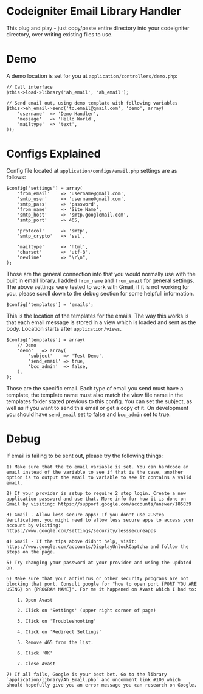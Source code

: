 # Codeigniter Email Library Handler

This plug and play - just copy/paste entire directory into your codeigniter directory, over writing existing files to use.

# Demo

A demo location is set for you at `application/controllers/demo.php`:

```
// Call interface
$this->load->library('ah_email', 'ah_email');

// Send email out, using demo template with following variables
$this->ah_email->send('to.email@gmail.com', 'demo', array(
    'username'  => 'Demo Handler',
    'message'   => 'Hello World',
    'mailtype'  => 'text',
));
```

# Configs Explained

Config file located at `application/configs/email.php` settings are as follows:

```
$config['settings'] = array(
    'from_email'    => 'username@gmail.com',
    'smtp_user'     => 'username@gmail.com',
    'smtp_pass'     => 'password',
    'from_name'     => 'Site Name',
    'smtp_host'     => 'smtp.googlemail.com',
    'smtp_port'     => 465,

    'protocol'      => 'smtp',
    'smtp_crypto'   => 'ssl',

    'mailtype'      => 'html',
    'charset'       => 'utf-8',
    'newline'       => "\r\n",
);
```

Those are the general connection info that you would normally use with the built in email library. I added `from_name` and `from_email` for general settings. The above settings were tested to work with Gmail, if it is not working for you, please scroll down to the debug section for some helpfull information.

```
$config['templates'] = 'emails';
```

This is the location of the templates for the emails. The way this works is that each email message is stored in a view which is loaded and sent as the body. Location starts after `application/views`.

```
$config['templates'] = array(
    // Demo
    'demo'   => array(
        'subject'    => 'Test Demo',
        'send_email' => true,
        'bcc_admin'  => false,
    ),
);
```

Those are the specific email. Each type of email you send must have a template, the template name must also match the view file name in the templates folder stated previous to this config. You can set the subject, as well as if you want to send this email or get a copy of it. On development you should have `send_email` set to false and `bcc_admin` set to true.

# Debug

If email is failing to be sent out, please try the following things:

    1) Make sure that the to email variable is set. You can hardcode an email instead of the variable to see if that is the case, another option is to output the email to variable to see it contains a valid email.

    2) If your provider is setup to require 2 step login. Create a new application password and use that. More info for how it is done on Gmail by visiting: https://support.google.com/accounts/answer/185839

    3) Gmail - Allow less secure apps: If you don't use 2-Step Verification, you might need to allow less secure apps to access your account by visiting: https://www.google.com/settings/security/lesssecureapps

    4) Gmail - If the tips above didn't help, visit: https://www.google.com/accounts/DisplayUnlockCaptcha and follow the steps on the page.

    5) Try changing your password at your provider and using the updated on.

    6) Make sure that your antivirus or other security programs are not blocking that port. Consult google for "how to open port {PORT YOU ARE USING} on {PROGRAM NAME}". For me it happened on Avast which I had to:

        1. Open Avast
    
        2. Click on 'Settings' (upper right corner of page)
    
        3. Click on 'Troubleshooting'
    
        4. Click on 'Redirect Settings'
    
        5. Remove 465 from the list.
    
        6. Click 'OK'
    
        7. Close Avast

    7) If all fails, Google is your best bet. Go to the library `application/library/Ah_Email.php` and uncomment link #100 which should hopefully give you an error message you can research on Google.
